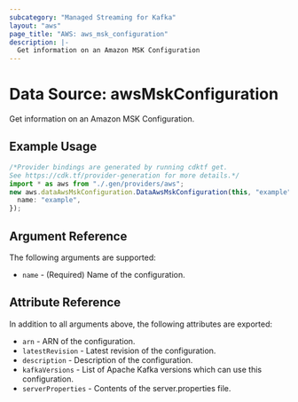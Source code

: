 ```yaml
---
subcategory: "Managed Streaming for Kafka"
layout: "aws"
page_title: "AWS: aws_msk_configuration"
description: |-
  Get information on an Amazon MSK Configuration
---
```


# Data Source: awsMskConfiguration

Get information on an Amazon MSK Configuration.

## Example Usage

```typescript
/*Provider bindings are generated by running cdktf get.
See https://cdk.tf/provider-generation for more details.*/
import * as aws from "./.gen/providers/aws";
new aws.dataAwsMskConfiguration.DataAwsMskConfiguration(this, "example", {
  name: "example",
});

```

## Argument Reference

The following arguments are supported:

* `name` - (Required) Name of the configuration.

## Attribute Reference

In addition to all arguments above, the following attributes are exported:

* `arn` - ARN of the configuration.
* `latestRevision` - Latest revision of the configuration.
* `description` - Description of the configuration.
* `kafkaVersions` - List of Apache Kafka versions which can use this configuration.
* `serverProperties` - Contents of the server.properties file.
